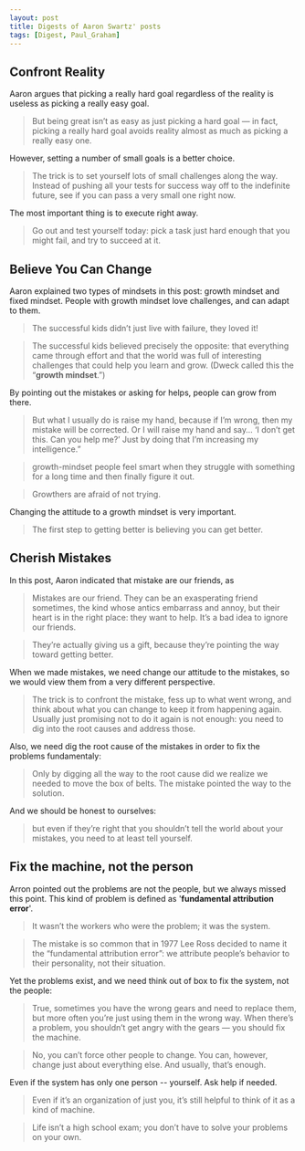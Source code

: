 ```yaml
---
layout: post
title: Digests of Aaron Swartz' posts
tags: [Digest, Paul_Graham]
---
```


## Confront Reality

Aaron argues that picking a really hard goal regardless of the reality is useless as picking a really easy goal.

> But being great isn’t as easy as just picking a hard goal — in fact, picking a really hard goal avoids reality almost as much as picking a really easy one.

However, setting a number of small goals is a better choice.

> The trick is to set yourself lots of small challenges along the way.
> Instead of pushing all your tests for success way off to the indefinite future, see if you can pass a very small one right now.

The most important thing is to execute right away.

> Go out and test yourself today: pick a task just hard enough that you might fail, and try to succeed at it.

## Believe You Can Change

Aaron explained two types of mindsets in this post: growth mindset and fixed mindset. People with growth mindset love challenges, and can adapt to them.

> The successful kids didn’t just live with failure, they loved it!

> The successful kids believed precisely the opposite: that everything came through effort and that the world was full of interesting challenges that could help you learn and grow. (Dweck called this the “**growth mindset**.”)

By pointing out the mistakes or asking for helps, people can grow from there.

> But what I usually do is raise my hand, because if I’m wrong, then my mistake will be corrected. Or I will raise my hand and say… ‘I don’t get this. Can you help me?’ Just by doing that I’m increasing my intelligence.”

> growth-mindset people feel smart when they struggle with something for a long time and then finally figure it out.

> Growthers are afraid of not trying.

Changing the attitude to a growth mindset is very important.

> The first step to getting better is believing you can get better.

## Cherish Mistakes

In this post, Aaron indicated that mistake are our friends, as 

> Mistakes are our friend. They can be an exasperating friend sometimes, the kind whose antics embarrass and annoy, but their heart is in the right place: they want to help. It’s a bad idea to ignore our friends.

> They’re actually giving us a gift, because they’re pointing the way toward getting better.

When we made mistakes, we need change our attitude to the mistakes, so we would view them from a very different perspective.

> The trick is to confront the mistake, fess up to what went wrong, and think about what you can change to keep it from happening again. Usually just promising not to do it again is not enough: you need to dig into the root causes and address those.

Also, we need dig the root cause of the mistakes in order to fix the problems fundamentaly:

> Only by digging all the way to the root cause did we realize we needed to move the box of belts. The mistake pointed the way to the solution.

And we should be honest to ourselves:

> but even if they’re right that you shouldn’t tell the world about your mistakes, you need to at least tell yourself.

## Fix the machine, not the person

Arron pointed out the problems are not the people, but we always missed this point. This kind of problem is defined as '**fundamental attribution error**'.

> It wasn’t the workers who were the problem; it was the system.

> The mistake is so common that in 1977 Lee Ross decided to name it the “fundamental attribution error”: we attribute people’s behavior to their personality, not their situation.

Yet the problems exist, and we need think out of box to fix the system, not the people:

> True, sometimes you have the wrong gears and need to replace them, but more often you’re just using them in the wrong way. When there’s a problem, you shouldn’t get angry with the gears — you should fix the machine.

> No, you can’t force other people to change. You can, however, change just about everything else. And usually, that’s enough.

Even if the system has only one person -- yourself. Ask help if needed.

> Even if it’s an organization of just you, it’s still helpful to think of it as a kind of machine.

> Life isn’t a high school exam; you don’t have to solve your problems on your own.



